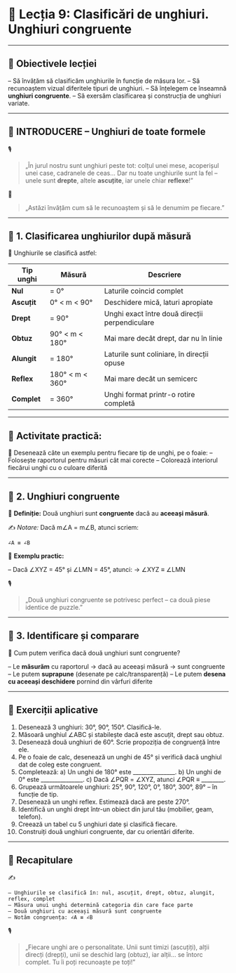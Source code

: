 # 📘 Lecția 9: Clasificări de unghiuri. Unghiuri congruente

------

## 🎯 Obiectivele lecției

– Să învățăm să clasificăm unghiurile în funcție de măsura lor.
 – Să recunoaștem vizual diferitele tipuri de unghiuri.
 – Să înțelegem ce înseamnă **unghiuri congruente**.
 – Să exersăm clasificarea și construcția de unghiuri variate.

------

## 🔔 INTRODUCERE – Unghiuri de toate formele

🎙️

> „În jurul nostru sunt unghiuri peste tot:
>  colțul unei mese, acoperișul unei case, cadranele de ceas...
>  Dar nu toate unghiurile sunt la fel – unele sunt **drepte**, altele **ascuțite**, iar unele chiar **reflexe**!”

🧠

> „Astăzi învățăm cum să le recunoaștem și să le denumim pe fiecare.”

------

## 🔹 1. Clasificarea unghiurilor după măsură

📐 Unghiurile se clasifică astfel:

| Tip unghi   | Măsură          | Descriere                                      |
| ----------- | --------------- | ---------------------------------------------- |
| **Nul**     | = 0°            | Laturile coincid complet                       |
| **Ascuțit** | 0° < m < 90°    | Deschidere mică, laturi apropiate              |
| **Drept**   | = 90°           | Unghi exact între două direcții perpendiculare |
| **Obtuz**   | 90° < m < 180°  | Mai mare decât drept, dar nu în linie          |
| **Alungit** | = 180°          | Laturile sunt coliniare, în direcții opuse     |
| **Reflex**  | 180° < m < 360° | Mai mare decât un semicerc                     |
| **Complet** | = 360°          | Unghi format printr-o rotire completă          |

------

## 📌 Activitate practică:

🔧 Desenează câte un exemplu pentru fiecare tip de unghi, pe o foaie:
 – Folosește raportorul pentru măsuri cât mai corecte
 – Colorează interiorul fiecărui unghi cu o culoare diferită

------

## 🔹 2. Unghiuri congruente

🎯 **Definiție:**
 Două unghiuri sunt **congruente** dacă au **aceeași măsură**.

✍️ *Notare:*
 Dacă m∠A = m∠B, atunci scriem:

```
∠A ≡ ∠B
```

📌 **Exemplu practic:**

– Dacă ∠XYZ = 45° și ∠LMN = 45°, atunci:
 → ∠XYZ ≡ ∠LMN

🎙️

> „Două unghiuri congruente se potrivesc perfect – ca două piese identice de puzzle.”

------

## 🔹 3. Identificare și comparare

📌 Cum putem verifica dacă două unghiuri sunt congruente?

– Le **măsurăm** cu raportorul → dacă au aceeași măsură → sunt congruente
 – Le putem **suprapune** (desenate pe calc/transparență)
 – Le putem **desena cu aceeași deschidere** pornind din vârfuri diferite

------

## 🧪 Exerciții aplicative

1. Desenează 3 unghiuri: 30°, 90°, 150°. Clasifică-le.
2. Măsoară unghiul ∠ABC și stabilește dacă este ascuțit, drept sau obtuz.
3. Desenează două unghiuri de 60°. Scrie propoziția de congruență între ele.
4. Pe o foaie de calc, desenează un unghi de 45° și verifică dacă unghiul dat de coleg este congruent.
5. Completează:
    a) Un unghi de 180° este _______________.
    b) Un unghi de 0° este _______________.
    c) Dacă ∠PQR = ∠XYZ, atunci ∠PQR ≡ ________.
6. Grupează următoarele unghiuri: 25°, 90°, 120°, 0°, 180°, 300°, 89° – în funcție de tip.
7. Desenează un unghi reflex. Estimează dacă are peste 270°.
8. Identifică un unghi drept într-un obiect din jurul tău (mobilier, geam, telefon).
9. Creează un tabel cu 5 unghiuri date și clasifică fiecare.
10. Construiți două unghiuri congruente, dar cu orientări diferite.

------

## 🔁 Recapitulare

✍️

```
– Unghiurile se clasifică în: nul, ascuțit, drept, obtuz, alungit, reflex, complet  
– Măsura unui unghi determină categoria din care face parte  
– Două unghiuri cu aceeași măsură sunt congruente  
– Notăm congruența: ∠A ≡ ∠B
```

🎙️

> „Fiecare unghi are o personalitate. Unii sunt timizi (ascuțiți), alții direcți (drepți), unii se deschid larg (obtuz), iar alții… se întorc complet. Tu îi poți recunoaște pe toți!”